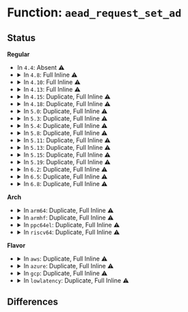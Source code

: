 # Function: <code>aead_request_set_ad</code>

## Status
<b>Regular</b>
<ul>
<li>
In <code>4.4</code>: Absent ⚠️
</li>
<li>
<details>
<summary>In <code>4.8</code>: Full Inline ⚠️</summary>

**Collision:** Unique Static

**Inline:** Full

**Transformation:** False

**Instances:**

```
In crypto/seqiv.c (ffffffff813dea0f)
Location: include/crypto/aead.h:530
Inline: True
Inline callers:
  - crypto/seqiv.c:seqiv_aead_encrypt
```
</details>
</li>
<li>
<details>
<summary>In <code>4.10</code>: Full Inline ⚠️</summary>

**Collision:** Unique Static

**Inline:** Full

**Transformation:** False

**Instances:**

```
In crypto/seqiv.c (ffffffff813f6faf)
Location: include/crypto/aead.h:518
Inline: True
Inline callers:
  - crypto/seqiv.c:seqiv_aead_encrypt
```
</details>
</li>
<li>
<details>
<summary>In <code>4.13</code>: Full Inline ⚠️</summary>

**Collision:** Unique Static

**Inline:** Full

**Transformation:** False

**Instances:**

```
In crypto/seqiv.c (ffffffff814033b7)
Location: include/crypto/aead.h:518
Inline: True
Inline callers:
  - crypto/seqiv.c:seqiv_aead_encrypt
```
</details>
</li>
<li>
<details>
<summary>In <code>4.15</code>: Duplicate, Full Inline ⚠️</summary>

**Collision:** Static Duplication

**Inline:** Full

**Transformation:** False

**Instances:**

```
In security/keys/big_key.c (ffffffff813bc020)
Location: include/crypto/aead.h:518
Inline: True
Inline callers:
  - security/keys/big_key.c:big_key_crypt
```
```
In crypto/seqiv.c (ffffffff8142baad)
Location: include/crypto/aead.h:518
Inline: True
Inline callers:
  - crypto/seqiv.c:seqiv_aead_encrypt
```
```
In crypto/gcm.c (ffffffff814390bb)
Location: include/crypto/aead.h:518
Inline: True
Inline callers:
  - crypto/gcm.c:crypto_rfc4543_crypt
  - crypto/gcm.c:crypto_rfc4106_crypt
```
</details>
</li>
<li>
<details>
<summary>In <code>4.18</code>: Duplicate, Full Inline ⚠️</summary>

**Collision:** Static Duplication

**Inline:** Full

**Transformation:** False

**Instances:**

```
In security/keys/big_key.c (ffffffff813ecdc6)
Location: include/crypto/aead.h:526
Inline: True
Inline callers:
  - security/keys/big_key.c:big_key_crypt
```
```
In crypto/seqiv.c (ffffffff8145e592)
Location: include/crypto/aead.h:526
Inline: True
Inline callers:
  - crypto/seqiv.c:seqiv_aead_decrypt
  - crypto/seqiv.c:seqiv_aead_encrypt
```
```
In crypto/gcm.c (ffffffff8146b3d4)
Location: include/crypto/aead.h:526
Inline: True
Inline callers:
  - crypto/gcm.c:crypto_rfc4543_crypt
  - crypto/gcm.c:crypto_rfc4106_crypt
```
</details>
</li>
<li>
<details>
<summary>In <code>5.0</code>: Duplicate, Full Inline ⚠️</summary>

**Collision:** Static Duplication

**Inline:** Full

**Transformation:** False

**Instances:**

```
In security/keys/big_key.c (ffffffff81407f66)
Location: include/crypto/aead.h:534
Inline: True
Inline callers:
  - security/keys/big_key.c:big_key_crypt
```
```
In crypto/seqiv.c (ffffffff8147be58)
Location: include/crypto/aead.h:534
Inline: True
Inline callers:
  - crypto/seqiv.c:seqiv_aead_decrypt
  - crypto/seqiv.c:seqiv_aead_encrypt
```
```
In crypto/gcm.c (ffffffff8148970f)
Location: include/crypto/aead.h:534
Inline: True
Inline callers:
  - crypto/gcm.c:crypto_rfc4543_crypt
  - crypto/gcm.c:crypto_rfc4106_crypt
```
</details>
</li>
<li>
<details>
<summary>In <code>5.3</code>: Duplicate, Full Inline ⚠️</summary>

**Collision:** Static Duplication

**Inline:** Full

**Transformation:** False

**Instances:**

```
In security/keys/big_key.c (ffffffff81435263)
Location: include/crypto/aead.h:499
Inline: True
Inline callers:
  - security/keys/big_key.c:big_key_crypt
```
```
In crypto/seqiv.c (ffffffff814aa24a)
Location: include/crypto/aead.h:499
Inline: True
Inline callers:
  - crypto/seqiv.c:seqiv_aead_decrypt
  - crypto/seqiv.c:seqiv_aead_encrypt
```
```
In crypto/gcm.c (ffffffff814b6374)
Location: include/crypto/aead.h:499
Inline: True
Inline callers:
  - crypto/gcm.c:crypto_rfc4543_crypt
  - crypto/gcm.c:crypto_rfc4106_crypt
```
</details>
</li>
<li>
<details>
<summary>In <code>5.4</code>: Duplicate, Full Inline ⚠️</summary>

**Collision:** Static Duplication

**Inline:** Full

**Transformation:** False

**Instances:**

```
In security/keys/big_key.c (ffffffff8144efe3)
Location: include/crypto/aead.h:499
Inline: True
Inline callers:
  - security/keys/big_key.c:big_key_crypt
```
```
In crypto/seqiv.c (ffffffff814c4f0a)
Location: include/crypto/aead.h:499
Inline: True
Inline callers:
  - crypto/seqiv.c:seqiv_aead_decrypt
  - crypto/seqiv.c:seqiv_aead_encrypt
```
```
In crypto/gcm.c (ffffffff814cf574)
Location: include/crypto/aead.h:499
Inline: True
Inline callers:
  - crypto/gcm.c:crypto_rfc4543_crypt
  - crypto/gcm.c:crypto_rfc4106_crypt
```
</details>
</li>
<li>
<details>
<summary>In <code>5.8</code>: Duplicate, Full Inline ⚠️</summary>

**Collision:** Static Duplication

**Inline:** Full

**Transformation:** False

**Instances:**

```
In crypto/seqiv.c (ffffffff81523e1e)
Location: include/crypto/aead.h:515
Inline: True
Inline callers:
  - crypto/seqiv.c:seqiv_aead_decrypt
  - crypto/seqiv.c:seqiv_aead_encrypt
```
```
In crypto/gcm.c (ffffffff8152e7b4)
Location: include/crypto/aead.h:515
Inline: True
Inline callers:
  - crypto/gcm.c:crypto_rfc4543_crypt
  - crypto/gcm.c:crypto_rfc4106_crypt
```
</details>
</li>
<li>
<details>
<summary>In <code>5.11</code>: Duplicate, Full Inline ⚠️</summary>

**Collision:** Static Duplication

**Inline:** Full

**Transformation:** False

**Instances:**

```
In crypto/seqiv.c (ffffffff81540c9e)
Location: include/crypto/aead.h:520
Inline: True
Inline callers:
  - crypto/seqiv.c:seqiv_aead_decrypt
  - crypto/seqiv.c:seqiv_aead_encrypt
```
```
In crypto/gcm.c (ffffffff8154b734)
Location: include/crypto/aead.h:520
Inline: True
Inline callers:
  - crypto/gcm.c:crypto_rfc4543_crypt
  - crypto/gcm.c:crypto_rfc4106_crypt
```
</details>
</li>
<li>
<details>
<summary>In <code>5.13</code>: Duplicate, Full Inline ⚠️</summary>

**Collision:** Static Duplication

**Inline:** Full

**Transformation:** False

**Instances:**

```
In crypto/seqiv.c (ffffffff81549303)
Location: include/crypto/aead.h:522
Inline: True
Inline callers:
  - crypto/seqiv.c:seqiv_aead_decrypt
  - crypto/seqiv.c:seqiv_aead_encrypt
```
```
In crypto/gcm.c (ffffffff81553d44)
Location: include/crypto/aead.h:522
Inline: True
Inline callers:
  - crypto/gcm.c:crypto_rfc4543_crypt
  - crypto/gcm.c:crypto_rfc4106_crypt
```
</details>
</li>
<li>
<details>
<summary>In <code>5.15</code>: Duplicate, Full Inline ⚠️</summary>

**Collision:** Static Duplication

**Inline:** Full

**Transformation:** False

**Instances:**

```
In crypto/seqiv.c (ffffffff815a9ae3)
Location: include/crypto/aead.h:522
Inline: True
Inline callers:
  - crypto/seqiv.c:seqiv_aead_decrypt
  - crypto/seqiv.c:seqiv_aead_encrypt
```
```
In crypto/gcm.c (ffffffff815b4d74)
Location: include/crypto/aead.h:522
Inline: True
Inline callers:
  - crypto/gcm.c:crypto_rfc4543_crypt
  - crypto/gcm.c:crypto_rfc4106_crypt
```
</details>
</li>
<li>
<details>
<summary>In <code>5.19</code>: Duplicate, Full Inline ⚠️</summary>

**Collision:** Static Duplication

**Inline:** Full

**Transformation:** False

**Instances:**

```
In crypto/seqiv.c (ffffffff81650fa6)
Location: include/crypto/aead.h:524
Inline: True
Inline callers:
  - crypto/seqiv.c:seqiv_aead_decrypt
  - crypto/seqiv.c:seqiv_aead_encrypt
```
```
In crypto/gcm.c (ffffffff8165dd24)
Location: include/crypto/aead.h:524
Inline: True
Inline callers:
  - crypto/gcm.c:crypto_rfc4543_crypt
  - crypto/gcm.c:crypto_rfc4106_crypt
```
</details>
</li>
<li>
<details>
<summary>In <code>6.2</code>: Duplicate, Full Inline ⚠️</summary>

**Collision:** Static Duplication

**Inline:** Full

**Transformation:** False

**Instances:**

```
In crypto/seqiv.c (ffffffff8170a7d6)
Location: include/crypto/aead.h:524
Inline: True
Inline callers:
  - crypto/seqiv.c:seqiv_aead_decrypt
  - crypto/seqiv.c:seqiv_aead_encrypt
```
```
In crypto/gcm.c (ffffffff81717d64)
Location: include/crypto/aead.h:524
Inline: True
Inline callers:
  - crypto/gcm.c:crypto_rfc4543_crypt
  - crypto/gcm.c:crypto_rfc4106_crypt
```
</details>
</li>
<li>
<details>
<summary>In <code>6.5</code>: Duplicate, Full Inline ⚠️</summary>

**Collision:** Static Duplication

**Inline:** Full

**Transformation:** False

**Instances:**

```
In crypto/seqiv.c (ffffffff81744026)
Location: include/crypto/aead.h:546
Inline: True
Inline callers:
  - crypto/seqiv.c:seqiv_aead_decrypt
  - crypto/seqiv.c:seqiv_aead_encrypt
```
```
In crypto/gcm.c (ffffffff81753684)
Location: include/crypto/aead.h:546
Inline: True
Inline callers:
  - crypto/gcm.c:crypto_rfc4543_crypt
  - crypto/gcm.c:crypto_rfc4106_crypt
```
</details>
</li>
<li>
<details>
<summary>In <code>6.8</code>: Duplicate, Full Inline ⚠️</summary>

**Collision:** Static Duplication

**Inline:** Full

**Transformation:** False

**Instances:**

```
In crypto/seqiv.c (ffffffff817865e6)
Location: include/crypto/aead.h:558
Inline: True
Inline callers:
  - crypto/seqiv.c:seqiv_aead_decrypt
  - crypto/seqiv.c:seqiv_aead_encrypt
```
```
In crypto/gcm.c (ffffffff81795554)
Location: include/crypto/aead.h:558
Inline: True
Inline callers:
  - crypto/gcm.c:crypto_rfc4543_crypt
  - crypto/gcm.c:crypto_rfc4106_crypt
```
</details>
</li>
</ul>
<b>Arch</b>
<ul>
<li>
<details>
<summary>In <code>arm64</code>: Duplicate, Full Inline ⚠️</summary>

**Collision:** Static Duplication

**Inline:** Full

**Transformation:** False

**Instances:**

```
In security/keys/big_key.c (ffff8000105399b4)
Location: include/crypto/aead.h:499
Inline: True
Inline callers:
  - security/keys/big_key.c:big_key_crypt
```
```
In crypto/seqiv.c (ffff8000105bfa9c)
Location: include/crypto/aead.h:499
Inline: True
Inline callers:
  - crypto/seqiv.c:seqiv_aead_decrypt
  - crypto/seqiv.c:seqiv_aead_encrypt
```
```
In crypto/gcm.c (ffff8000105cb550)
Location: include/crypto/aead.h:499
Inline: True
Inline callers:
  - crypto/gcm.c:crypto_rfc4543_crypt
  - crypto/gcm.c:crypto_rfc4106_crypt
```
</details>
</li>
<li>
<details>
<summary>In <code>armhf</code>: Duplicate, Full Inline ⚠️</summary>

**Collision:** Static Duplication

**Inline:** Full

**Transformation:** False

**Instances:**

```
In security/keys/big_key.c (c06f0188)
Location: include/crypto/aead.h:499
Inline: True
Inline callers:
  - security/keys/big_key.c:big_key_crypt
```
```
In crypto/seqiv.c (c076d70c)
Location: include/crypto/aead.h:499
Inline: True
Inline callers:
  - crypto/seqiv.c:seqiv_aead_decrypt
  - crypto/seqiv.c:seqiv_aead_encrypt
```
```
In crypto/gcm.c (c0779074)
Location: include/crypto/aead.h:499
Inline: True
Inline callers:
  - crypto/gcm.c:crypto_rfc4543_crypt
  - crypto/gcm.c:crypto_rfc4106_crypt
```
</details>
</li>
<li>
<details>
<summary>In <code>ppc64el</code>: Duplicate, Full Inline ⚠️</summary>

**Collision:** Static Duplication

**Inline:** Full

**Transformation:** False

**Instances:**

```
In security/keys/big_key.c (c000000000688988)
Location: include/crypto/aead.h:499
Inline: True
Inline callers:
  - security/keys/big_key.c:big_key_crypt
```
```
In crypto/seqiv.c (c000000000747894)
Location: include/crypto/aead.h:499
Inline: True
Inline callers:
  - crypto/seqiv.c:seqiv_aead_decrypt
  - crypto/seqiv.c:seqiv_aead_encrypt
```
```
In crypto/gcm.c (c0000000007565dc)
Location: include/crypto/aead.h:499
Inline: True
Inline callers:
  - crypto/gcm.c:crypto_rfc4543_crypt
  - crypto/gcm.c:crypto_rfc4106_crypt
```
</details>
</li>
<li>
<details>
<summary>In <code>riscv64</code>: Duplicate, Full Inline ⚠️</summary>

**Collision:** Static Duplication

**Inline:** Full

**Transformation:** False

**Instances:**

```
In security/keys/big_key.c (ffffffe000398062)
Location: include/crypto/aead.h:499
Inline: True
Inline callers:
  - security/keys/big_key.c:big_key_crypt
```
```
In crypto/seqiv.c (ffffffe000404b78)
Location: include/crypto/aead.h:499
Inline: True
Inline callers:
  - crypto/seqiv.c:seqiv_aead_decrypt
  - crypto/seqiv.c:seqiv_aead_encrypt
```
```
In crypto/gcm.c (ffffffe00040f8e4)
Location: include/crypto/aead.h:499
Inline: True
Inline callers:
  - crypto/gcm.c:crypto_rfc4543_crypt
  - crypto/gcm.c:crypto_rfc4106_crypt
```
</details>
</li>
</ul>
<b>Flavor</b>
<ul>
<li>
<details>
<summary>In <code>aws</code>: Duplicate, Full Inline ⚠️</summary>

**Collision:** Static Duplication

**Inline:** Full

**Transformation:** False

**Instances:**

```
In security/keys/big_key.c (ffffffff814475c3)
Location: include/crypto/aead.h:499
Inline: True
Inline callers:
  - security/keys/big_key.c:big_key_crypt
```
```
In crypto/seqiv.c (ffffffff814bd4ea)
Location: include/crypto/aead.h:499
Inline: True
Inline callers:
  - crypto/seqiv.c:seqiv_aead_decrypt
  - crypto/seqiv.c:seqiv_aead_encrypt
```
```
In crypto/gcm.c (ffffffff814c7b54)
Location: include/crypto/aead.h:499
Inline: True
Inline callers:
  - crypto/gcm.c:crypto_rfc4543_crypt
  - crypto/gcm.c:crypto_rfc4106_crypt
```
</details>
</li>
<li>
<details>
<summary>In <code>azure</code>: Duplicate, Full Inline ⚠️</summary>

**Collision:** Static Duplication

**Inline:** Full

**Transformation:** False

**Instances:**

```
In security/keys/big_key.c (ffffffff81438013)
Location: include/crypto/aead.h:499
Inline: True
Inline callers:
  - security/keys/big_key.c:big_key_crypt
```
```
In crypto/seqiv.c (ffffffff814adf0a)
Location: include/crypto/aead.h:499
Inline: True
Inline callers:
  - crypto/seqiv.c:seqiv_aead_decrypt
  - crypto/seqiv.c:seqiv_aead_encrypt
```
```
In crypto/gcm.c (ffffffff814b8574)
Location: include/crypto/aead.h:499
Inline: True
Inline callers:
  - crypto/gcm.c:crypto_rfc4543_crypt
  - crypto/gcm.c:crypto_rfc4106_crypt
```
</details>
</li>
<li>
<details>
<summary>In <code>gcp</code>: Duplicate, Full Inline ⚠️</summary>

**Collision:** Static Duplication

**Inline:** Full

**Transformation:** False

**Instances:**

```
In security/keys/big_key.c (ffffffff81443663)
Location: include/crypto/aead.h:499
Inline: True
Inline callers:
  - security/keys/big_key.c:big_key_crypt
```
```
In crypto/seqiv.c (ffffffff814b957a)
Location: include/crypto/aead.h:499
Inline: True
Inline callers:
  - crypto/seqiv.c:seqiv_aead_decrypt
  - crypto/seqiv.c:seqiv_aead_encrypt
```
```
In crypto/gcm.c (ffffffff814c3be4)
Location: include/crypto/aead.h:499
Inline: True
Inline callers:
  - crypto/gcm.c:crypto_rfc4543_crypt
  - crypto/gcm.c:crypto_rfc4106_crypt
```
</details>
</li>
<li>
<details>
<summary>In <code>lowlatency</code>: Duplicate, Full Inline ⚠️</summary>

**Collision:** Static Duplication

**Inline:** Full

**Transformation:** False

**Instances:**

```
In security/keys/big_key.c (ffffffff8145a993)
Location: include/crypto/aead.h:499
Inline: True
Inline callers:
  - security/keys/big_key.c:big_key_crypt
```
```
In crypto/seqiv.c (ffffffff814d201a)
Location: include/crypto/aead.h:499
Inline: True
Inline callers:
  - crypto/seqiv.c:seqiv_aead_decrypt
  - crypto/seqiv.c:seqiv_aead_encrypt
```
```
In crypto/gcm.c (ffffffff814dc6b4)
Location: include/crypto/aead.h:499
Inline: True
Inline callers:
  - crypto/gcm.c:crypto_rfc4543_crypt
  - crypto/gcm.c:crypto_rfc4106_crypt
```
</details>
</li>
</ul>

## Differences

